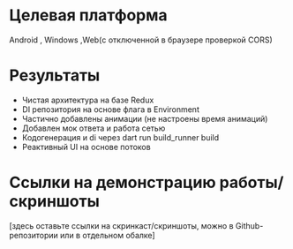 # Целевая платформа

 Android , Windows ,Web(с отключенной в браузере проверкой CORS)

# Результаты

- Чистая архитектура на базе Redux
- DI репозитория на основе флага в Environment
- Частично добавлены анимации (не настроены время анимаций)
- Добавлен мок ответа и работа сетью
- Кодогенерация и di через  dart run build_runner build
- Реактивный UI на основе потоков

# Ссылки на демонстрацию работы/скриншоты

[здесь оставьте ссылки на скринкаст/скриншоты, можно в Github-репозитории или в отдельном обалке]
